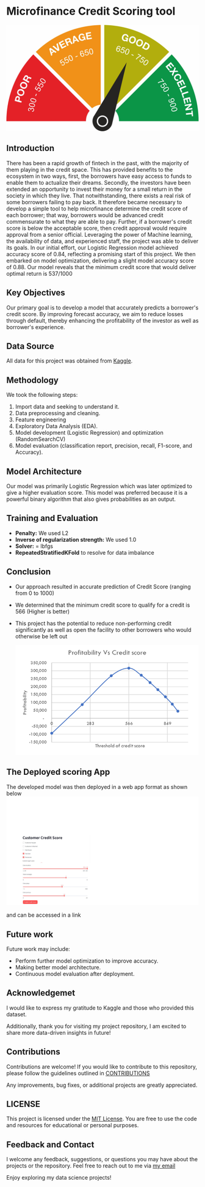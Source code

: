 # Microfinance Credit Scoring tool

![Alt text](https://github.com/MosesMwalya/bank_credit_scoring/blob/main/images/credit_score.jpg)

## Introduction
There has been a rapid growth of fintech in the past, with the majority of them playing in the credit space. This has provided benefits to the ecosystem in two ways, first, the borrowers have easy access to funds to enable them to actualize their dreams. Secondly, the investors have been extended an opportunity to invest their money for a small return in the society in which they live.
That notwithstanding, there exists a real risk of some borrowers failing to pay back. It therefore became necessary to develop a simple tool to help microfinance determine the credit score of each borrower; that way, borrowers would be advanced credit commensurate to what they are able to pay. Further, if a borrower's credit score is below the acceptable score, then credit approval would require approval from a senior official.
Leveraging the power of Machine learning, the availability of data, and experienced staff, the project was able to deliver its goals. In our initial effort, our Logistic Regression model achieved accuracy score of 0.84, reflecting a promising start of this project. We then embarked on model optimization, delivering a slight model accuracy score of 0.88.
Our model reveals that the minimum credit score that would deliver optimal return is 537/1000

## Key Objectives
Our primary goal is to develop a model that accurately predicts a borrower's credit score. By improving forecast accuracy, we aim to reduce losses through default, thereby enhancing the profitability of the investor as well as borrower's experience.

## Data Source
All data for this project was obtained from [Kaggle](https://www.kaggle.com/datasets/kapturovalexander/bank-credit-scoring/bank.csv). 

## Methodology
We took the following steps:
  1. Import data and seeking to understand it.
  2. Data preprocessing and cleaning.
  3. Feature engineering
  4. Exploratory Data Analysis (EDA).
  5. Model development (Logistic Regression) and optimization (RandomSearchCV)
  6. Model evaluation (classification report, precision, recall, F1-score, and Accuracy).

## Model Architecture
Our model was primarily Logistic Regression which was later optimized to give a higher evaluation score. This model was preferred because it is a powerful binary algorithm that also gives probabilities as an output.

## Training and Evaluation
- **Penalty:** We used L2
- **Inverse of regularization strength:** We used 1.0
- **Solver:** = lbfgs
- **RepeatedStratifiedKFold** to resolve for data imbalance

## Conclusion
- Our approach resulted in accurate prediction of Credit Score (ranging from 0 to 1000)
- We determined that the minimum credit score to qualify for a credit is 566 (Higher is better)
- This project has the potential to reduce non-performing credit significantly as well as open the facility to other borrowers who would otherwise be left out

  ![Alt text](images/image.png)
## The Deployed scoring App
The developed model was then deployed in a web app format as shown below
![Alt text](https://github.com/MosesMwalya/bank_credit_scoring/blob/main/images/credit_score_model.jpg)

and can be accessed in a link 
## Future work
Future work may include:
- Perform further model optimization to improve accuracy.
- Making better model architecture.
- Continuous model evaluation after deployment.

## Acknowledgemet
I would like to express my gratitude to Kaggle and those who provided this dataset.

Additionally, thank you for visiting my project repository, I am excited to share more data-driven insights in future!


## Contributions
Contributions are welcome! If you would like to contribute to this repository, please follow the guidelines outlined in [CONTRIBUTIONS](https://github.com/MosesMwalya/bank_credit_scoring/blob/main/CONTRIBUTIONS.md) 

Any improvements, bug fixes, or additional projects are greatly appreciated.

## LICENSE
This project is licensed under the [MIT License](https://github.com/MosesMwalya/bank_credit_scoring/blob/main/LICENSE.md). You are free to use the code and resources for educational or personal purposes.

## Feedback and Contact
I welcome any feedback, suggestions, or questions you may have about the projects or the repository. Feel free to reach out to me via [my email](moses.mutua@gmail.com)

Enjoy exploring my data science projects!







